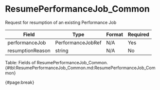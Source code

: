 <!--
    ATTENTION: This file was generated via gradle!
               Do NOT manually edit this file! Any such changes will be overwritten!
-->

# ResumePerformanceJob_Common

Request for resumption of an existing Performance Job

| Field | Type | Format | Required |
| ------- | ------- | ------- | --- |
| performanceJob | PerformanceJobRef | N/A | Yes |
| resumptionReason | string | N/A | No |

Table: Fields of ResumePerformanceJob_Common. {#tbl:ResumePerformanceJob_Common.md:ResumePerformanceJob_Common}

{#page:break}
